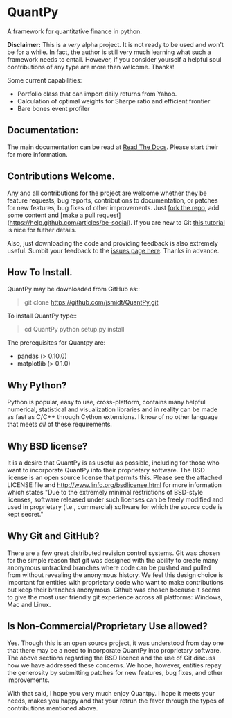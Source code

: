 QuantPy
==========

A framework for quantitative finance in python.

**Disclaimer:** This is a *very* alpha project.  It is not ready to be used and
won't be for a while.  In fact, the author is still very much learning what
such a framework needs to entail.  However, if you consider yourself a helpful
soul contributions of any type are more then welcome. Thanks!


Some current capabilities:
   * Portfolio class that can import daily returns from Yahoo.
   * Calculation of optimal weights for Sharpe ratio and efficient frontier
   * Bare bones event profiler

Documentation:
--------------

The main documentation can be read at [Read The Docs](https://quantpy.readthedocs.org/en/v0.1.1/).  Please start their for more information.

Contributions Welcome.
----------------------

Any and all contributions for the project are welcome whether they be feature
requests, bug reports, contributions to documentation, or patches for new
features, bug fixes of other improvements.  Just [fork the
repo](https://help.github.com/articles/fork-a-repo), add some content and [make
a pull request] (https://help.github.com/articles/be-social).  If you are new to Git [this tutorial](http://learn.github.com/p/intro.html) is nice for futher details.

Also, just downloading the code and providing feedback is also extremely
useful. Sumbit your feedback to the [issues page
here](https://github.com/jsmidt/QuantPy/issues?state=open).  Thanks in advance.


How To Install.
---------------

QuantPy may be downloaded from GitHub as::

  > git clone https://github.com/jsmidt/QuantPy.git

To install QuantPy type::

  > cd QuantPy
  > python setup.py install 

The prerequisites for Quantpy are:

* pandas (> 0.10.0)
* matplotlib (> 0.1.0)


Why Python?
-----------

Python is popular, easy to use, cross-platform, contains many helpful
numerical, statistical and visualization libraries and in reality can be made
as fast as C/C++ through Cython extensions. I know of no other language that
meets *all* of these requirements. 

Why BSD license?
----------------

It is a desire that QuantPy is as useful as possible, including for those who
want to incorporate QuantPy into their proprietary software. The BSD license is
an open source license that permits this. Please see the attached LICENSE file
and http://www.linfo.org/bsdlicense.html for more information which states "Due
to the extremely minimal restrictions of BSD-style licenses, software released
under such licenses can be freely modified and used in proprietary (i.e.,
commercial) software for which the source code is kept secret."

Why Git and GitHub?
-------------------

There are a few great distributed revision control systems. Git was chosen for
the simple reason that git was designed with the ability to create many
anonymous untracked branches where code can be pushed and pulled from without
revealing the anonymous history.  We feel this design choice is important for
entities with proprietary code who want to make contributions but keep their
branches anonymous.  Github was chosen because it seems to give the most user
friendly git experience across all platforms: Windows, Mac and Linux. 


Is Non-Commercial/Proprietary Use allowed?
------------------------------------------

Yes.  Though this is an open source project, it was understood from day one
that there may be a need to incorporate QuantPy into proprietary software. The
above sections regarding the BSD licence and the use of Git discuss how we
have addressed these concerns.  We hope, however, entities repay the generosity
by submitting patches for new features, bug fixes, and other improvements. 


With that said, I hope you very much enjoy Quantpy.  I hope it meets your
needs, makes you happy and that your retrun the favor through the types of
contributions mentioned above. 
